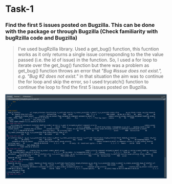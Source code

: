 # Task-1
### Find the first 5 issues posted on Bugzilla. This can be done with the package or through Bugzilla (Check familiarity with bugRzilla code and Bugzilla)
> I've used bugRzilla library. Used a get_bug() function, this fucntion works as it only returns a single issue corresponding to the the value passed (i.e. the id of issue) in the function. So, I used a for loop to iterate over the get_bug() function but there was a problem as get_bug() function throws an error that *"Bug #issue does not exist.", e.g. "Bug #2 does not exist."* in that situation the aim was to continue the for loop and skip the error, so I used trycatch() function to continue the loop to find the first 5 issues posted on Bugzilla.

![Output of Task-1](./Output_task-1/Task-1_output.png)
